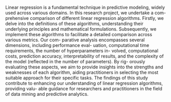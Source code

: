 Linear regression is a fundamental technique in predictive modeling, widely
used across various domains. In this research project, we undertake a com-
prehensive comparison of different linear regression algorithms. Firstly, we
delve into the definitions of these algorithms, understanding their underlying
principles and mathematical formulations. Subsequently, we implement these
algorithms to facilitate a detailed comparison across various metrics. Our com-
parative analysis encompasses several dimensions, including performance eval-
uation, computational time requirements, the number of hyperparameters in-
volved, computational costs, prediction accuracy, interpretability of results, and
the complexity of the model (reflected in the number of parameters). By rig-
orously evaluating these aspects, we aim to provide insights into the strengths
and weaknesses of each algorithm, aiding practitioners in selecting the most
suitable approach for their specific tasks. The findings of this study contribute
to enhancing our understanding of linear regression algorithms, providing valu-
able guidance for researchers and practitioners in the field of data mining and
predictive analytics.
